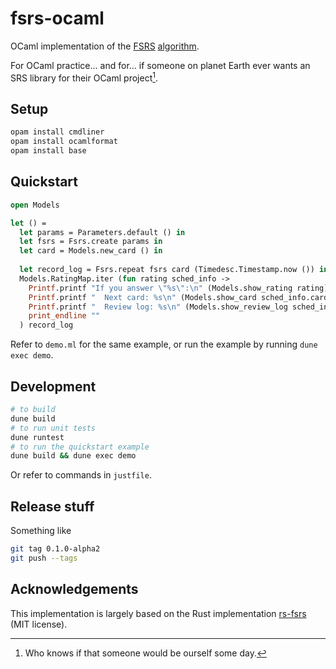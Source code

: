 # fsrs-ocaml

OCaml implementation of the [FSRS](https://github.com/open-spaced-repetition/fsrs4anki) [algorithm](https://github.com/open-spaced-repetition/fsrs4anki/wiki/The-Algorithm).

For OCaml practice... and for... if someone on planet Earth ever wants an SRS library for their OCaml project[^1].

[^1]: Who knows if that someone would be ourself some day.

## Setup

```sh
opam install cmdliner
opam install ocamlformat
opam install base
```

## Quickstart

```ocaml
open Models

let () = 
  let params = Parameters.default () in
  let fsrs = Fsrs.create params in
  let card = Models.new_card () in
  
  let record_log = Fsrs.repeat fsrs card (Timedesc.Timestamp.now ()) in
  Models.RatingMap.iter (fun rating sched_info ->
    Printf.printf "If you answer \"%s\":\n" (Models.show_rating rating);
    Printf.printf "  Next card: %s\n" (Models.show_card sched_info.card);
    Printf.printf "  Review log: %s\n" (Models.show_review_log sched_info.review_log);
    print_endline ""
  ) record_log
```

Refer to `demo.ml` for the same example, or run the example by running `dune exec demo`.

## Development

```sh
# to build
dune build
# to run unit tests
dune runtest
# to run the quickstart example
dune build && dune exec demo
```

Or refer to commands in `justfile`.

## Release stuff

Something like

```sh
git tag 0.1.0-alpha2
git push --tags
```

## Acknowledgements

This implementation is largely based on the Rust implementation [rs-fsrs](https://github.com/open-spaced-repetition/rs-fsrs) (MIT license).
